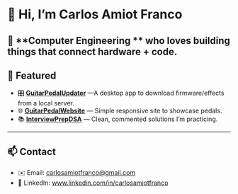 # 👋 Hi, I’m Carlos Amiot Franco

🎸 **Computer Engineering ** who loves building things that connect **hardware + code**.  
---

## 🌟 Featured
- 🎛 **[GuitarPedalUpdater](https://github.com/the-rlakos/GuitarPedalUpdater)** —A desktop app to download firmware/effects from a local server.
- 🌐 **[GuitarPedalWebsite](https://github.com/the-rlakos/GuitarPedalWebsite)** — Simple responsive site to showcase pedals.
- 📚 **[InterviewPrepDSA](https://github.com/the-rlakos/InterviewPrepDSA)** — Clean, commented solutions I’m practicing.

---

## 📫 Contact
- ✉️ Email: carlosamiotfranco@gmail.com  
- 💼 LinkedIn: www.linkedin.com/in/carlosamiotfranco
